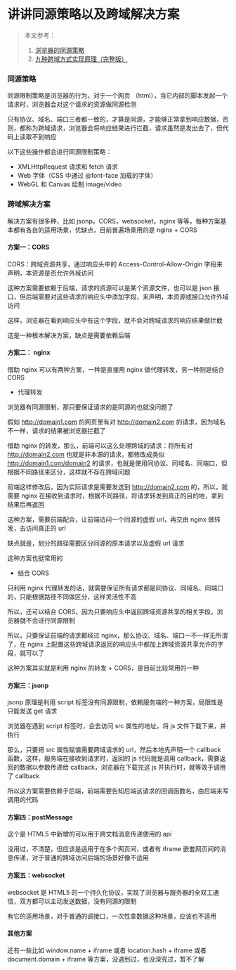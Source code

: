 # 讲讲同源策略以及跨域解决方案

> 本文参考：
>
> 1. [浏览器的同源策略]( https://developer.mozilla.org/zh-CN/docs/Web/Security/Same-origin_policy )
> 2. [九种跨域方式实现原理（完整版）]( https://juejin.im/post/5c23993de51d457b8c1f4ee1#comment )

### 同源策略

同源限制策略是浏览器的行为，对于一个网页 （html），当它内部的脚本发起一个请求时，浏览器会对这个请求的资源做同源检测

只有协议、域名、端口三者都一致的，才算是同源，才能够正常拿到响应数据，否则，都称为跨域请求，浏览器会将响应结果进行拦截，请求虽然是发出去了，但代码上读取不到响应

以下这些操作都会进行同源限制策略：

- XMLHttpRequest 请求和 fetch 请求
- Web 字体（CSS 中通过 @font-face 加载的字体）
- WebGL 和 Canvas 绘制 image/video

### 跨域解决方案

解决方案有很多种，比如 jsonp，CORS，websocket，nginx 等等，每种方案基本都有各自的适用场景，优缺点，目前普遍场景用的是 nginx + CORS

#### 方案一：CORS

CORS：跨域资源共享，通过响应头中的 Access-Control-Allow-Origin 字段来声明，本资源是否允许外域访问

这种方案需要依赖于后端，请求的资源可以是某个资源文件，也可以是 json 接口，但后端需要对这些请求的响应头中添加字段，来声明，本资源或接口允许外域访问

这样，浏览器在看到响应头中有这个字段，就不会对跨域请求的响应结果做拦截

这是一种根本解决方案，缺点是需要依赖后端

#### 方案二： nginx

借助 nginx 可以有两种方案，一种是直接用 nginx 做代理转发，另一种则是结合 CORS

- 代理转发

浏览器有同源限制，那只要保证请求的是同源的也就没问题了

假如 http://domain1.com 的网页里有对 http://domain2.com 的请求，因为域名不一样，请求的结果被浏览器拦截了

借助 nginx 的转发，那么，前端可以这么处理跨域的请求：将所有对 http://domain2.com 也就是非本源的请求，都修改成类似 http://domain1.com/domain2 的请求，也就是使用同协议、同域名、同端口，但根据不同路径来区分，这样就不存在跨域问题

前端这样修改后，因为实际请求是需要发送到 http://domain2.com 的，所以，就需要 nginx 在接收到请求时，根据不同路径，将请求转发到真正的目的地，拿到结果后再返回

这种方案，需要前端配合，让前端访问一个同源的虚假 url，再交由 nginx 做转发，去访问真正的 url

缺点就是，划分的路径需要区分同源的原本请求以及虚假 url 请求

这种方案也挺常用的

- 结合 CORS

只利用 nginx 代理转发的话，就需要保证所有请求都是同协议、同域名、同端口的，只能根据路径不同做区分，这样灵活性不高

所以，还可以结合 CORS，因为只要响应头中返回跨域资源共享的相关字段，浏览器就不会进行同源限制

所以，只要保证前端的请求都经过 nginx，那么协议、域名、端口一不一样无所谓了，在 nginx 上配置这些跨域请求返回的响应头中都加上跨域资源共享允许的字段，就可以了

这种方案其实就是利用 nginx 的转发 + CORS，是目前比较常用的一种

#### 方案三：jsonp

jsonp 原理是利用 script 标签没有同源限制，依赖服务端的一种方案，局限性是只能发送 get 请求

浏览器在遇到 script 标签时，会去访问 src 属性的地址，将 js 文件下载下来，并执行

那么，只要把 src 属性赋值需要跨域请求的 url，然后本地先声明一个 callback 函数，这样，服务端在接收到请求时，返回的 js 代码就是调用 callback，需要返回的数据以参数传递给 callback，浏览器在下载完这 js 并执行时，就等效于调用了 callback

所以这方案需要依赖于后端，前端需要告知后端这请求的回调函数名，由后端来写调用的代码

#### 方案四：postMessage

这个是 HTML5 中新增的可以用于跨文档消息传递使用的 api

没用过，不清楚，但应该是适用于在多个网页间，或者有 iframe 嵌套网页间的消息传递，对于普通的跨域访问后端的场景好像不适用

#### 方案五：websocket

websocket 是 HTML5 的一个持久化协议，实现了浏览器与服务器的全双工通信，双方都可以主动发送数据，没有同源的限制

有它的适用场景，对于普通的调接口，一次性拿数据这种场景，应该也不适用

#### 其他方案

还有一些比如 window.name + iframe 或者 location.hash + iframe 或者 document.domain + iframe 等方案，没遇到过，也没深究过，暂不了解